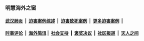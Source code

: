 
### 明慧海外之窗

####  [武汉肺炎](indexes/365.md?t=05111401) &nbsp;|&nbsp;  [迫害案例综述](indexes/328.md?t=05111401) &nbsp;|&nbsp; [迫害致死案例](indexes/277.md?t=05111401)  &nbsp;|&nbsp; [更多迫害案例](indexes/81.md?t=05111401)  &nbsp;|&nbsp; 
####  [时事评论](indexes/19.md?t=05111401) &nbsp;|&nbsp; [海外简讯](indexes/245.md?t=05111401)&nbsp;|&nbsp;  [社会支持](indexes/140.md?t=05111401) &nbsp;|&nbsp; [褒奖决议](indexes/282.md?t=05111401) &nbsp;|&nbsp; [社区报道](indexes/91.md?t=05111401)  &nbsp;|&nbsp; [天人之间](indexes/78.md?t=05111401) 

